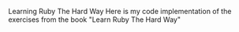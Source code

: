 Learning Ruby The Hard Way
Here is my code implementation of the exercises from the book "Learn Ruby The Hard Way"
